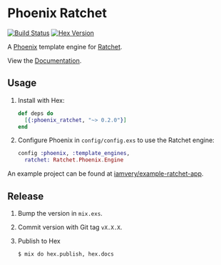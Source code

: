 # Phoenix Ratchet

[![Build Status][travis-img]][travis] [![Hex Version][hex-img]][hex]

[travis-img]: https://travis-ci.org/iamvery/phoenix_ratchet.svg?branch=master
[travis]: https://travis-ci.org/iamvery/phoenix_ratchet
[hex-img]: https://img.shields.io/hexpm/v/phoenix_ratchet.svg
[hex]: https://hex.pm/packages/phoenix_ratchet

A [Phoenix][phoenix] template engine for [Ratchet][ratchet].

View the [Documentation][docs].

## Usage

1. Install with Hex:

   ```elixir
   def deps do
     [{:phoenix_ratchet, "~> 0.2.0"}]
   end
   ```

1. Configure Phoenix in `config/config.exs` to use the Ratchet engine:

   ```elixir
   config :phoenix, :template_engines,
     ratchet: Ratchet.Phoenix.Engine
   ```

An example project can be found at [iamvery/example-ratchet-app][example].

## Release

1. Bump the version in `mix.exs`.
1. Commit version with Git tag `vX.X.X`.
1. Publish to Hex

   ```
   $ mix do hex.publish, hex.docs
   ```


[phoenix]: http://www.phoenixframework.org/
[ratchet]: https://github.com/iamvery/ratchet
[example]: https://github.com/iamvery/example-ratchet-app
[docs]: https://hexdocs.pm/phoenix_ratchet
